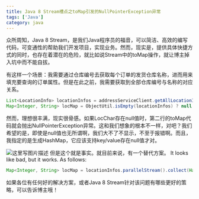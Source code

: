 ```yaml
---
title: Java 8 Stream槽点之toMap引发的NullPointerException异常
tags: ['Java']
category: java
---
```


众所周知，Java 8 Stream，是我们Java程序员的福音，可以简洁、高效的编写代码，可变通性的帮助我们开发项目，实现业务。然而，现实是，提供具体快捷方式的同时，也存在着潜在的危险，就比如说Stream中的toMap操作，就让博主掉入坑中而不能自拔。

有这样一个场景：我需要通过仓库编号去获取每个订单的发货仓库名称，进而用来填充要查询的订单属性。但是在此之前，我需要获取到全部仓库编号与名称的对应关系。
```Java
List<LocationInfo> locationInfos = addressServiceClient.getAllLocationInfos().getData();
Map<Integer, String> locMap = ObjectUtil.isEmpty(locationInfos) ? null : locationInfos.parallelStream().collect(toMap(LocationInfo::getLocNo, LocationInfo::getLocChar, (key1, key2) -> key1, HashMap::new));
```

然而，理想很丰满，现实很骨感。如果LocChar存在null值时，第二行的toMap代码就会抛出NullPointerException异常。这和我们想象的根本不一样，对吧？我们希望的是，即使是null值也无所谓啊，我们大不了不显示，不至于报错啊。而且，我指定的是生成HashMap，它应该支持key/value存在null值才对。

![这里写图片描述](https://github.com/buildupchao/ImgStore/blob/master/blog/2018-01-19-1.png?raw=true)
但是这个就是事实。就目前来说，有一个替代方案。
It looks like bad, but it works. As follows:

```Java
Map<Integer, String> locMap = locationInfos.parallelStream().collect(HashMap::new, (m, v) -> m.put(v.getLocNo(), v.getLocChar()), HashMap::putAll);
```

如果各位有任何好的解决方案，或者Java 8 Stream针对该问题有哪些更好的策略，可以告诉博主哦！
